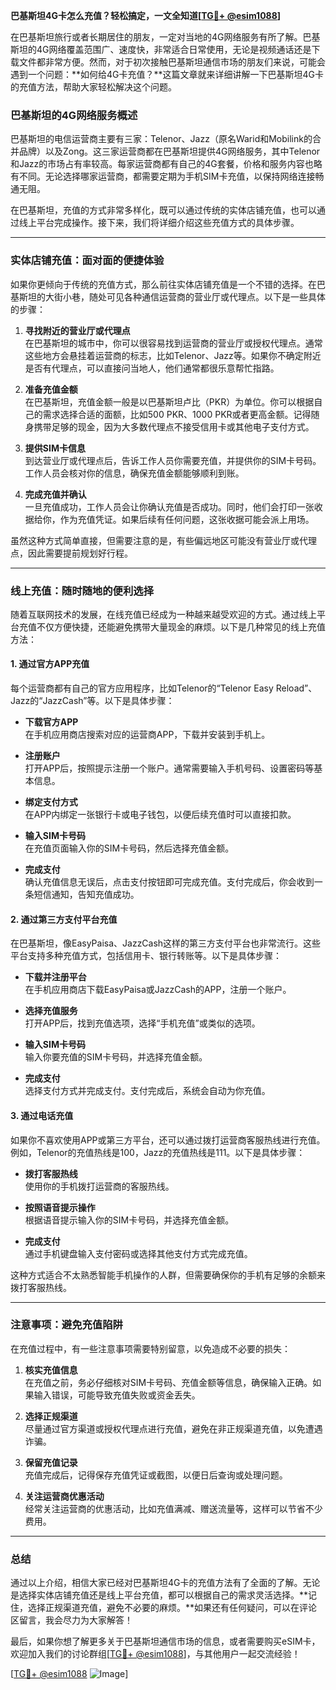**巴基斯坦4G卡怎么充值？轻松搞定，一文全知道[[TG💪+ @esim1088](https://t.me/s/esim1088)]**

在巴基斯坦旅行或者长期居住的朋友，一定对当地的4G网络服务有所了解。巴基斯坦的4G网络覆盖范围广、速度快，非常适合日常使用，无论是视频通话还是下载文件都非常方便。然而，对于初次接触巴基斯坦通信市场的朋友们来说，可能会遇到一个问题：**如何给4G卡充值？**这篇文章就来详细讲解一下巴基斯坦4G卡的充值方法，帮助大家轻松解决这个问题。

### 巴基斯坦的4G网络服务概述

巴基斯坦的电信运营商主要有三家：Telenor、Jazz（原名Warid和Mobilink的合并品牌）以及Zong。这三家运营商都在巴基斯坦提供4G网络服务，其中Telenor和Jazz的市场占有率较高。每家运营商都有自己的4G套餐，价格和服务内容也略有不同。无论选择哪家运营商，都需要定期为手机SIM卡充值，以保持网络连接畅通无阻。

在巴基斯坦，充值的方式非常多样化，既可以通过传统的实体店铺充值，也可以通过线上平台完成操作。接下来，我们将详细介绍这些充值方式的具体步骤。

---

### 实体店铺充值：面对面的便捷体验

如果你更倾向于传统的充值方式，那么前往实体店铺充值是一个不错的选择。在巴基斯坦的大街小巷，随处可见各种通信运营商的营业厅或代理点。以下是一些具体的步骤：

1. **寻找附近的营业厅或代理点**  
   在巴基斯坦的城市中，你可以很容易找到运营商的营业厅或授权代理点。通常这些地方会悬挂着运营商的标志，比如Telenor、Jazz等。如果你不确定附近是否有代理点，可以直接问当地人，他们通常都很乐意帮忙指路。

2. **准备充值金额**  
   在巴基斯坦，充值金额一般是以巴基斯坦卢比（PKR）为单位。你可以根据自己的需求选择合适的面额，比如500 PKR、1000 PKR或者更高金额。记得随身携带足够的现金，因为大多数代理点不接受信用卡或其他电子支付方式。

3. **提供SIM卡信息**  
   到达营业厅或代理点后，告诉工作人员你需要充值，并提供你的SIM卡号码。工作人员会核对你的信息，确保充值金额能够顺利到账。

4. **完成充值并确认**  
   一旦充值成功，工作人员会让你确认充值是否成功。同时，他们会打印一张收据给你，作为充值凭证。如果后续有任何问题，这张收据可能会派上用场。

虽然这种方式简单直接，但需要注意的是，有些偏远地区可能没有营业厅或代理点，因此需要提前规划好行程。

---

### 线上充值：随时随地的便利选择

随着互联网技术的发展，在线充值已经成为一种越来越受欢迎的方式。通过线上平台充值不仅方便快捷，还能避免携带大量现金的麻烦。以下是几种常见的线上充值方法：

#### 1. **通过官方APP充值**
   每个运营商都有自己的官方应用程序，比如Telenor的“Telenor Easy Reload”、Jazz的“JazzCash”等。以下是具体步骤：

   - **下载官方APP**  
     在手机应用商店搜索对应的运营商APP，下载并安装到手机上。
   
   - **注册账户**  
     打开APP后，按照提示注册一个账户。通常需要输入手机号码、设置密码等基本信息。
   
   - **绑定支付方式**  
     在APP内绑定一张银行卡或电子钱包，以便后续充值时可以直接扣款。
   
   - **输入SIM卡号码**  
     在充值页面输入你的SIM卡号码，然后选择充值金额。
   
   - **完成支付**  
     确认充值信息无误后，点击支付按钮即可完成充值。支付完成后，你会收到一条短信通知，告知充值成功。

#### 2. **通过第三方支付平台充值**
   在巴基斯坦，像EasyPaisa、JazzCash这样的第三方支付平台也非常流行。这些平台支持多种充值方式，包括信用卡、银行转账等。以下是具体步骤：

   - **下载并注册平台**  
     在手机应用商店下载EasyPaisa或JazzCash的APP，注册一个账户。
   
   - **选择充值服务**  
     打开APP后，找到充值选项，选择“手机充值”或类似的选项。
   
   - **输入SIM卡号码**  
     输入你要充值的SIM卡号码，并选择充值金额。
   
   - **完成支付**  
     选择支付方式并完成支付。支付完成后，系统会自动为你充值。

#### 3. **通过电话充值**
   如果你不喜欢使用APP或第三方平台，还可以通过拨打运营商客服热线进行充值。例如，Telenor的充值热线是100，Jazz的充值热线是111。以下是具体步骤：

   - **拨打客服热线**  
     使用你的手机拨打运营商的客服热线。
   
   - **按照语音提示操作**  
     根据语音提示输入你的SIM卡号码，并选择充值金额。
   
   - **完成支付**  
     通过手机键盘输入支付密码或选择其他支付方式完成充值。

这种方式适合不太熟悉智能手机操作的人群，但需要确保你的手机有足够的余额来拨打客服热线。

---

### 注意事项：避免充值陷阱

在充值过程中，有一些注意事项需要特别留意，以免造成不必要的损失：

1. **核实充值信息**  
   在充值之前，务必仔细核对SIM卡号码、充值金额等信息，确保输入正确。如果输入错误，可能导致充值失败或资金丢失。

2. **选择正规渠道**  
   尽量通过官方渠道或授权代理点进行充值，避免在非正规渠道充值，以免遭遇诈骗。

3. **保留充值记录**  
   充值完成后，记得保存充值凭证或截图，以便日后查询或处理问题。

4. **关注运营商优惠活动**  
   经常关注运营商的优惠活动，比如充值满减、赠送流量等，这样可以节省不少费用。

---

### 总结

通过以上介绍，相信大家已经对巴基斯坦4G卡的充值方法有了全面的了解。无论是选择实体店铺充值还是线上平台充值，都可以根据自己的需求灵活选择。**记住，选择正规渠道充值，避免不必要的麻烦。**如果还有任何疑问，可以在评论区留言，我会尽力为大家解答！

最后，如果你想了解更多关于巴基斯坦通信市场的信息，或者需要购买eSIM卡，欢迎加入我们的讨论群组[[TG💪+ @esim1088](https://t.me/s/esim1088)]，与其他用户一起交流经验！ 

[[TG💪+ @esim1088](https://t.me/s/esim1088) ![Image](https://i.postimg.cc/4NQfJmqS/Snipaste-2025-05-13-00-14-12.png)]